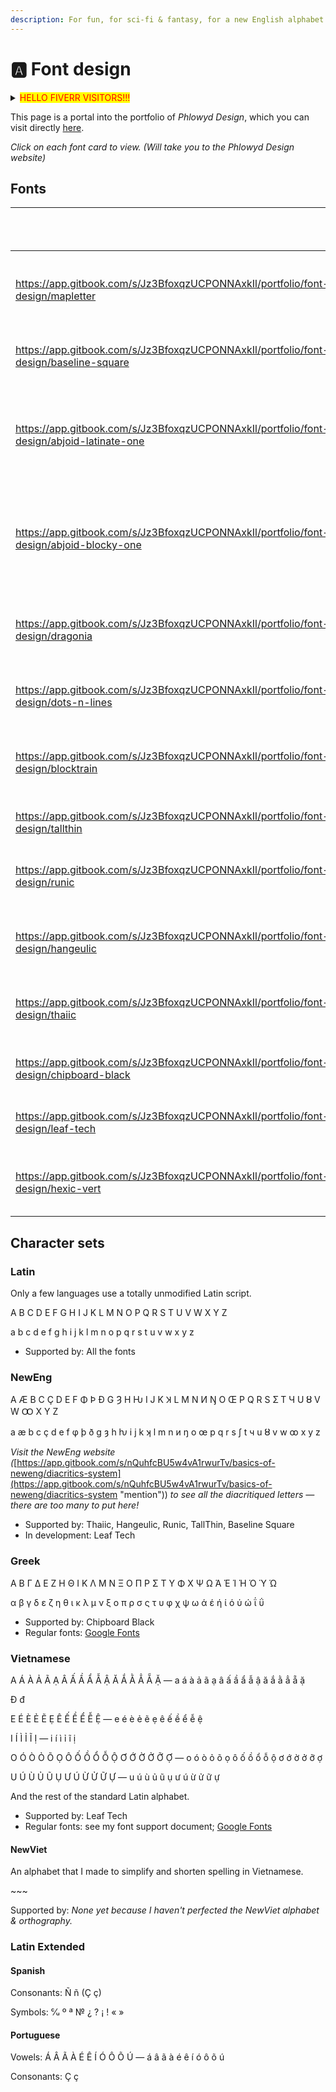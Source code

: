 ```yaml
---
description: For fun, for sci-fi & fantasy, for a new English alphabet.
---
```


# 🅰️ Font design

<details>

<summary><mark style="color:red;">HELLO FIVERR VISITORS!!!</mark></summary>

_We partake in the planet-wide BDS social operation, **Boycott Divest Sanction**. This is a thoroughly successful mission to financially suffocate dangerous economic behemoths. If you join us, it will be even more successful. Money is one currency of energy & power so in unity, we can take down the beasts which drink it._

{% hint style="danger" %}
## HELLO FIVERR VISITORS!!!

#### If you've arrived at this page from Fiverr, please consider this important information:

## Fiverr is an Israeli company, and the profits they make from our business-making on their website are therefore supporting the continued existence of their genocidal, apartheid colonial state.

## If you prefer to not support entities such as this, please [email me](mailto:fuzzle6+gitbook@gmail.com) and we can take our business elsewhere.

### As always, it should be noted that I bear no ill-will towards Jews, and that the problem here is solely regarding colonialism, Zionism, apartheid, discriminatory murder and attempted genocide / territorial eviction.

I would prefer to not use Fiverr at all, but had my first clients on there before realising that it is an Israeli company. Now I have some reviews and a portfolio of projects, so it is my only lead generating platform.

Quick reference information:

* Israel is an attempted ethno-state, which is illegal under international law (for good reasons).
* Not all Jews are Israeli
* Not all Jews are Zionist
* Not all Israelis are Zionist — many do recognise the illegitimacy of Israel's actions & existence
* Not all Zionists are Jewish — Zionism was created by a sect of Christianity which wants to bring about the End Times. This happens to involve the Jews, thus many Jews also support Zionism. However, Zionism goes against the teachings of the Torah, as does the existence of Israel.
* Not all Israelis are Jewish — however, if they are not, they live a less-privileged life, as the colonial state of Israel effectively operates as an apartheid state, not even considering the physical apartheid of the open-air imprisonment borders around the remaining yet dwindling-in-size Palestinian Territories. I know several non-Jewish Israelis and they have a different ID card than Jewish Israelis, they live an oppressed secretive lifestyle, and they have difficulties in every aspect of their lives.
* _This would be good as a tripartite Venn Diagram._
{% endhint %}

</details>

This page is a portal into the portfolio of _Phlowyd Design_, which you can visit directly <a href="https://app.gitbook.com/s/Jz3BfoxqzUCPONNAxkIl/portfolio/font-design" class="button primary">here</a>.

_Click on each font card to view. (Will take you to the Phlowyd Design website)_

## Fonts

<table data-view="cards"><thead><tr><th data-card-target data-type="content-ref"></th><th>Supported scripts</th><th></th><th data-hidden></th><th data-hidden data-card-cover data-type="image">Cover image</th><th data-hidden data-card-cover-dark data-type="image">Cover image (dark)</th><th data-hidden>Version</th><th data-hidden>Inception</th><th data-hidden>Latest release</th></tr></thead><tbody><tr><td><a href="https://app.gitbook.com/s/Jz3BfoxqzUCPONNAxkIl/portfolio/font-design/mapletter">https://app.gitbook.com/s/Jz3BfoxqzUCPONNAxkIl/portfolio/font-design/mapletter</a></td><td></td><td><em>Private font, may be released in the future</em></td><td></td><td><a href="../.gitbook/assets/Yu the sheep in MapLetter 3 _Light.png">Yu the sheep in MapLetter 3 _Light.png</a></td><td><a href="../.gitbook/assets/Yu the sheep in MapLetter 3 _Dark.png">Yu the sheep in MapLetter 3 _Dark.png</a></td><td></td><td></td><td></td></tr><tr><td><a href="https://app.gitbook.com/s/Jz3BfoxqzUCPONNAxkIl/portfolio/font-design/baseline-square">https://app.gitbook.com/s/Jz3BfoxqzUCPONNAxkIl/portfolio/font-design/baseline-square</a></td><td></td><td><a href="https://github.com/fazzaan/font-baseline">Download on GitHub</a> </td><td></td><td><a href="../.gitbook/assets/Artemis in Baseline Square _Light.png">Artemis in Baseline Square _Light.png</a></td><td><a href="../.gitbook/assets/Artemis in Baseline Square _Dark.png">Artemis in Baseline Square _Dark.png</a></td><td></td><td></td><td></td></tr><tr><td><a href="https://app.gitbook.com/s/Jz3BfoxqzUCPONNAxkIl/portfolio/font-design/abjoid-latinate-one">https://app.gitbook.com/s/Jz3BfoxqzUCPONNAxkIl/portfolio/font-design/abjoid-latinate-one</a></td><td>Abjoid Conscript, AbjAng Orthography. Indirectly: Latin, English, NewEng.</td><td><a href="https://github.com/fazzaan/font-abjoid-latinate-one">Download on GitHub</a> </td><td></td><td><a href="../.gitbook/assets/Dancing Queen in Abjoid Latinate One _Light.png">Dancing Queen in Abjoid Latinate One _Light.png</a></td><td><a href="../.gitbook/assets/Dancing Queen in Abjoid Latinate One _Dark.png">Dancing Queen in Abjoid Latinate One _Dark.png</a></td><td></td><td></td><td></td></tr><tr><td><a href="https://app.gitbook.com/s/Jz3BfoxqzUCPONNAxkIl/portfolio/font-design/abjoid-blocky-one">https://app.gitbook.com/s/Jz3BfoxqzUCPONNAxkIl/portfolio/font-design/abjoid-blocky-one</a></td><td>Abjoid Conscript, AbjAng Orthography. Indirectly: Latin, English, NewEng.</td><td><a href="https://github.com/fazzaan/font-abjad-blocky-one">Download on GitHub</a> </td><td></td><td><a href="../.gitbook/assets/Dancing Queen in Abjoid Blocky One _Light.png">Dancing Queen in Abjoid Blocky One _Light.png</a></td><td><a href="../.gitbook/assets/Dancing Queen in Abjoid Blocky One _Dark.png">Dancing Queen in Abjoid Blocky One _Dark.png</a></td><td></td><td></td><td></td></tr><tr><td><a href="https://app.gitbook.com/s/Jz3BfoxqzUCPONNAxkIl/portfolio/font-design/dragonia">https://app.gitbook.com/s/Jz3BfoxqzUCPONNAxkIl/portfolio/font-design/dragonia</a></td><td>Latin</td><td><em>Private font, may be released in the future</em></td><td></td><td><a href="../.gitbook/assets/Dancing Queen in Dragonia Quill Standard _Light.png">Dancing Queen in Dragonia Quill Standard _Light.png</a></td><td><a href="../.gitbook/assets/Dancing Queen in Dragonia Quill Standard _Dark.png">Dancing Queen in Dragonia Quill Standard _Dark.png</a></td><td></td><td></td><td></td></tr><tr><td><a href="https://app.gitbook.com/s/Jz3BfoxqzUCPONNAxkIl/portfolio/font-design/dots-n-lines">https://app.gitbook.com/s/Jz3BfoxqzUCPONNAxkIl/portfolio/font-design/dots-n-lines</a></td><td>Latin, NewEng</td><td><a href="https://github.com/fazzaan/font-dotsnlines">Download on GitHub</a></td><td><strong>Dots N Lines</strong></td><td><a href="../.gitbook/assets/Space in Dots N Line _Light.png">Space in Dots N Line _Light.png</a></td><td><a href="../.gitbook/assets/Space in Dots N Line _Dark.png">Space in Dots N Line _Dark.png</a></td><td>1.11</td><td>10 March 2025</td><td>12 March 2025</td></tr><tr><td><a href="https://app.gitbook.com/s/Jz3BfoxqzUCPONNAxkIl/portfolio/font-design/blocktrain">https://app.gitbook.com/s/Jz3BfoxqzUCPONNAxkIl/portfolio/font-design/blocktrain</a></td><td>Latin, NewEng (partial), Dozenal</td><td><em>Private font, may be released in the future</em></td><td><strong>BlockTrain</strong></td><td><a href="../.gitbook/assets/BlockTrain Both Cover _Light.png">BlockTrain Both Cover _Light.png</a></td><td><a href="../.gitbook/assets/BlockTrain Both Cover _Dark.png">BlockTrain Both Cover _Dark.png</a></td><td>1.47</td><td>19th March 2025</td><td>24th March 2025</td></tr><tr><td><a href="https://app.gitbook.com/s/Jz3BfoxqzUCPONNAxkIl/portfolio/font-design/tallthin">https://app.gitbook.com/s/Jz3BfoxqzUCPONNAxkIl/portfolio/font-design/tallthin</a></td><td>Latin, NewEng</td><td><a href="https://github.com/fazzaan/font-tallthin">Download on GitHub</a></td><td><strong>TallThin</strong></td><td><a href="../.gitbook/assets/Tree Gold in TallThin _Light.png">Tree Gold in TallThin _Light.png</a></td><td><a href="../.gitbook/assets/Tree Gold in TallThin _Dark.png">Tree Gold in TallThin _Dark.png</a></td><td>2.001</td><td>October 2024</td><td>30th Oct 2024</td></tr><tr><td><a href="https://app.gitbook.com/s/Jz3BfoxqzUCPONNAxkIl/portfolio/font-design/runic">https://app.gitbook.com/s/Jz3BfoxqzUCPONNAxkIl/portfolio/font-design/runic</a></td><td>Latin, NewEng</td><td><a href="https://github.com/fazzaan/font-runic">Download on GitHub</a></td><td><strong>Runic</strong></td><td><a href="../.gitbook/assets/People Walking in NewEng Rune _Light.png">People Walking in NewEng Rune _Light.png</a></td><td><a href="../.gitbook/assets/People Walking in NewEng Rune _Dark.png">People Walking in NewEng Rune _Dark.png</a></td><td>1.003</td><td>October 2024</td><td>5th Oct 2024</td></tr><tr><td><a href="https://app.gitbook.com/s/Jz3BfoxqzUCPONNAxkIl/portfolio/font-design/hangeulic">https://app.gitbook.com/s/Jz3BfoxqzUCPONNAxkIl/portfolio/font-design/hangeulic</a></td><td>Latin, NewEng</td><td><a href="https://github.com/fazzaan/font-hangeulic">Download on GitHub</a></td><td><strong>Hangeulic</strong></td><td><a href="../.gitbook/assets/NewEng Hangeulic Both Cover _Light.png">NewEng Hangeulic Both Cover _Light.png</a></td><td><a href="../.gitbook/assets/NewEng Hangeulic Both Cover _Dark.png">NewEng Hangeulic Both Cover _Dark.png</a></td><td>1.005</td><td>May 2024</td><td>24th May 2024</td></tr><tr><td><a href="https://app.gitbook.com/s/Jz3BfoxqzUCPONNAxkIl/portfolio/font-design/thaiic">https://app.gitbook.com/s/Jz3BfoxqzUCPONNAxkIl/portfolio/font-design/thaiic</a></td><td>Latin, NewEng</td><td><a href="https://github.com/fazzaan/font-thaiic">Download on GitHub</a></td><td><strong>Thaiic</strong></td><td><a href="../.gitbook/assets/Sap Dripped in NewEng Thaiic _Light.png">Sap Dripped in NewEng Thaiic _Light.png</a></td><td><a href="../.gitbook/assets/Sap Dripped in NewEng Thaiic _Dark.png">Sap Dripped in NewEng Thaiic _Dark.png</a></td><td>1.003</td><td>May 2024</td><td>5th Oct 2024</td></tr><tr><td><a href="https://app.gitbook.com/s/Jz3BfoxqzUCPONNAxkIl/portfolio/font-design/chipboard-black">https://app.gitbook.com/s/Jz3BfoxqzUCPONNAxkIl/portfolio/font-design/chipboard-black</a></td><td>Latin, Greek</td><td><a href="https://github.com/fazzaan/font-chipboard">Download on GitHub</a></td><td><strong>Chipboard Black</strong></td><td><a href="../.gitbook/assets/Sap Dripped in Chipboard _Light.png">Sap Dripped in Chipboard _Light.png</a></td><td><a href="../.gitbook/assets/Sap Dripped in Chipboard _Dark.png">Sap Dripped in Chipboard _Dark.png</a></td><td>1.100</td><td>July 2021</td><td>16th Jul 2021</td></tr><tr><td><a href="https://app.gitbook.com/s/Jz3BfoxqzUCPONNAxkIl/portfolio/font-design/leaf-tech">https://app.gitbook.com/s/Jz3BfoxqzUCPONNAxkIl/portfolio/font-design/leaf-tech</a></td><td>Latin, Vietnamese</td><td><a href="https://github.com/fazzaan/font-leaftech">Download on GitHub</a></td><td><strong>Leaf Tech</strong></td><td><a href="../.gitbook/assets/Sap Dripped in Leaf Tech _Light.png">Sap Dripped in Leaf Tech _Light.png</a></td><td><a href="../.gitbook/assets/Sap Dripped in Leaf Tech _Dark.png">Sap Dripped in Leaf Tech _Dark.png</a></td><td>1.371</td><td>March 2021</td><td>28th Jul 2021</td></tr><tr><td><a href="https://app.gitbook.com/s/Jz3BfoxqzUCPONNAxkIl/portfolio/font-design/hexic-vert">https://app.gitbook.com/s/Jz3BfoxqzUCPONNAxkIl/portfolio/font-design/hexic-vert</a></td><td>Latin</td><td>Download on GitHub</td><td><strong>Hexic Vert</strong></td><td><a href="../.gitbook/assets/Sap Dripped in Hexical Vertical _Light.png">Sap Dripped in Hexical Vertical _Light.png</a></td><td><a href="../.gitbook/assets/Sap Dripped in Hexical Vertical _Dark.png">Sap Dripped in Hexical Vertical _Dark.png</a></td><td></td><td></td><td></td></tr></tbody></table>

## Character sets

### Latin

Only a few languages use a totally unmodified Latin script.

A B C D E F G H I J K L M N O P Q R S T U V W X Y Z

a b c d e f g h i j k l m n o p q r s t u v w x y z

* Supported by: All the fonts

### NewEng

A Æ B C Ç D E F Φ Þ Ð G Ȝ H Ƕ I J K Ʞ L M N И Ŋ O Œ P Q R S Ʃ T Ч U Ȣ V W Ꝏ X Y Z

a æ b c ç d e f φ þ ð g ȝ h ƕ i j k ʞ l m n и ŋ o œ p q r s ʃ t ч u ȣ v w ꝏ x y z

_Visit the NewEng website (_[https://app.gitbook.com/s/nQuhfcBU5w4vA1rwurTv/basics-of-neweng/diacritics-system](https://app.gitbook.com/s/nQuhfcBU5w4vA1rwurTv/basics-of-neweng/diacritics-system "mention")) _to see all the diacritiqued letters — there are too many to put here!_

* Supported by: Thaiic, Hangeulic, Runic, TallThin, Baseline Square
* In development: Leaf Tech

### Greek

Α Β Γ Δ Ε Ζ Η Θ Ι Κ Λ Μ Ν Ξ Ο Π Ρ Σ Τ Υ Φ Χ Ψ Ω Ά Έ Ί Ή Ό Ύ Ώ

α β γ δ ε ζ η θ ι κ λ μ ν ξ ο π ρ σ ς τ υ φ χ ψ ω ά έ ή ί ό ύ ώ ΐ ΰ

* Supported by: Chipboard Black
* Regular fonts: [Google Fonts](https://fonts.google.com/?script=Grek)

### Vietnamese

A Á À Ả Ã Ạ Â Ấ Ầ Ẩ Ẫ Ậ Ă Ắ Ằ Ẳ Ẵ Ặ — a á à ả ã ạ â ấ ầ ẩ ẫ ậ ă ắ ằ ẳ ẵ ặ

Đ đ

E É È Ẻ Ẽ Ẹ Ê Ế Ề Ể Ễ Ệ — e é è ẻ ẽ ẹ ê ế ề ể ễ ệ

I Í Ì Ỉ Ĩ Ị — i í ì ỉ ĩ ị

O Ó Ò Ỏ Õ Ọ Ô Ố Ồ Ổ Ỗ Ộ Ơ Ớ Ờ Ở Ỡ Ợ — o ó ò ỏ õ ọ ô ố ồ ổ ỗ ộ ơ ớ ờ ở ỡ ợ

U Ú Ù Ủ Ũ Ụ Ư Ú Ừ Ử Ữ Ự — u ú ù ủ ũ ụ ư ú ừ ử ữ ự

And the rest of the standard Latin alphabet.

* Supported by: Leaf Tech
* Regular fonts: see my font support document; [Google Fonts](https://fonts.google.com/?lang=vi_Latn)

#### NewViet

An alphabet that I made to simplify and shorten spelling in Vietnamese.

\~\~\~

Supported by: _None yet because I haven't perfected the NewViet alphabet & orthography._

### Latin Extended

#### Spanish

Consonants: Ñ ñ (Ç ç)

Symbols: ℆ º ª № ¿ ? ¡ ! « »

#### Portuguese

Vowels: Á Â Ã À É Ê Í Ó Ô Õ Ú — á â ã à é ê í ó ô õ ú

Consonants: Ç ç

